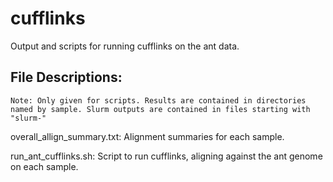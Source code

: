 # cufflinks

Output and scripts for running cufflinks on the ant data.

## File Descriptions:
    Note: Only given for scripts. Results are contained in directories named by sample. Slurm outputs are contained in files starting with "slurm-"

overall_allign_summary.txt:
Alignment summaries for each sample.

run_ant_cufflinks.sh:
Script to run cufflinks, aligning against the ant genome on each sample.
